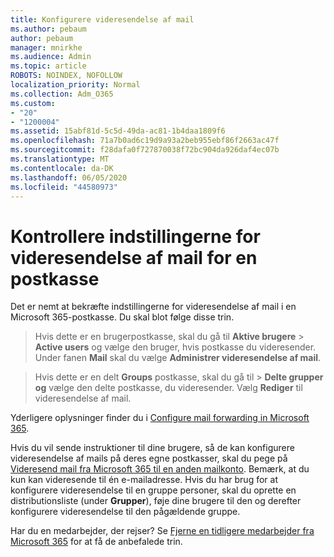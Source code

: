 ```yaml
---
title: Konfigurere videresendelse af mail
ms.author: pebaum
author: pebaum
manager: mnirkhe
ms.audience: Admin
ms.topic: article
ROBOTS: NOINDEX, NOFOLLOW
localization_priority: Normal
ms.collection: Adm_O365
ms.custom:
- "20"
- "1200004"
ms.assetid: 15abf81d-5c5d-49da-ac81-1b4daa1809f6
ms.openlocfilehash: 71a7b0ad6c19d9a93a2beb955ebf86f2663ac47f
ms.sourcegitcommit: f28dafa0f727870038f72bc904da926daf4ec07b
ms.translationtype: MT
ms.contentlocale: da-DK
ms.lasthandoff: 06/05/2020
ms.locfileid: "44580973"
---
```

# <a name="check-the-email-forwarding-settings-for-a-mailbox"></a>Kontrollere indstillingerne for videresendelse af mail for en postkasse

Det er nemt at bekræfte indstillingerne for videresendelse af mail i en Microsoft 365-postkasse. Du skal blot følge disse trin.
  
> Hvis dette er en brugerpostkasse, skal du gå til **Aktive brugere** \> **Active users** og vælge den bruger, hvis postkasse du videresender. Under fanen **Mail** skal du vælge **Administrer videresendelse af mail**.

> Hvis dette er en delt **Groups** postkasse, skal du gå til \> **Delte grupper og** vælge den delte postkasse, du videresender. Vælg **Rediger** til videresendelse af mail.

Yderligere oplysninger finder du i [Configure mail forwarding in Microsoft 365](https://docs.microsoft.com/microsoft-365/admin/email/configure-email-forwarding).
  
Hvis du vil sende instruktioner til dine brugere, så de kan konfigurere videresendelse af mails på deres egne postkasser, skal du pege på [Videresend mail fra Microsoft 365 til en anden mailkonto](https://support.office.com/article/Forward-email-from-Office-365-to-another-email-account-1ed4ee1e-74f8-4f53-a174-86b748ff6a0e). Bemærk, at du kun kan videresende til én e-mailadresse. Hvis du har brug for at konfigurere videresendelse til en gruppe personer, skal du oprette en distributionsliste (under **Grupper**), føje dine brugere til den og derefter konfigurere videresendelse til den pågældende gruppe.
  
Har du en medarbejder, der rejser? Se [Fjerne en tidligere medarbejder fra Microsoft 365](https://docs.microsoft.com/microsoft-365/admin/add-users/remove-former-employee) for at få de anbefalede trin.